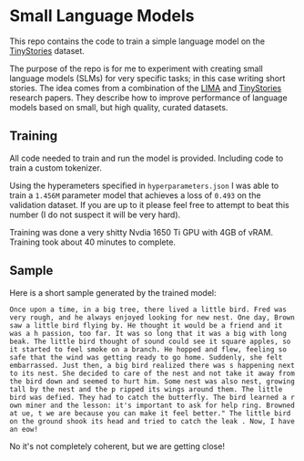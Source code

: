 # Small Language Models

This repo contains the code to train a simple language model on the [TinyStories](https://huggingface.co/datasets/roneneldan/TinyStories) dataset.

The purpose of the repo is for me to experiment with creating small language models (SLMs) for very specific tasks; in this case writing short stories. The idea comes from a combination of the [LIMA](https://arxiv.org/pdf/2305.11206.pdf) and [TinyStories](https://arxiv.org/pdf/2305.07759.pdf) research papers. They describe how to improve performance of language models based on small, but high quality, curated datasets.

## Training

All code needed to train and run the model is provided. Including code to train a custom tokenizer.

Using the hyperameters specified in `hyperparameters.json` I was able to train a `1.456M` parameter model that achieves a loss of `0.493` on the validation dataset. If you are up to it please feel free to attempt to beat this number (I do not suspect it will be very hard).

Training was done a very shitty Nvdia 1650 Ti GPU with 4GB of vRAM. Training took about 40 minutes to complete.

## Sample

Here is a short sample generated by the trained model:

`Once upon a time, in a big tree, there lived a little bird. Fred was very rough, and he always enjoyed looking for new nest. One day, Brown saw a little bird flying by. He thought it would be a friend and it was a h passion, too far. It was so long that it was a big with long beak. The little bird thought of sound could see it square apples, so it started to feel smoke on a branch. He hopped and flew, feeling so safe that the wind was getting ready to go home. Suddenly, she felt embarrassed. Just then, a big bird realized there was s happening next to its nest. She decided to care of the nest and not take it away from the bird down and seemed to hurt him. Some nest was also nest, growing tall by the nest and the p ripped its wings around them. The little bird was defied. They had to catch the butterfly. The bird learned a r own miner and the lesson: it's important to ask for help ring. Browned at ue, t we are because you can make it feel better." The little bird on the ground shook its head and tried to catch the leak . Now, I have an eow!`

No it's not completely coherent, but we are getting close!
